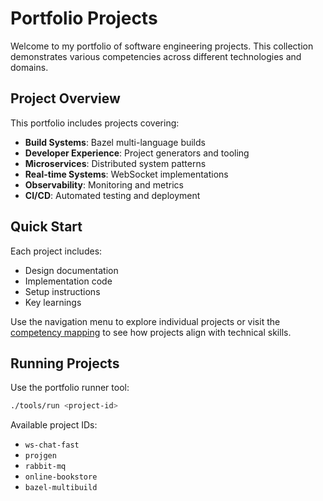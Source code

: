# Portfolio Projects

Welcome to my portfolio of software engineering projects. This collection demonstrates various competencies across different technologies and domains.

## Project Overview

This portfolio includes projects covering:

- **Build Systems**: Bazel multi-language builds
- **Developer Experience**: Project generators and tooling
- **Microservices**: Distributed system patterns
- **Real-time Systems**: WebSocket implementations
- **Observability**: Monitoring and metrics
- **CI/CD**: Automated testing and deployment

## Quick Start

Each project includes:

- Design documentation
- Implementation code
- Setup instructions
- Key learnings

Use the navigation menu to explore individual projects or visit the [competency mapping](../PORTFOLIO.md) to see how projects align with technical skills.

## Running Projects

Use the portfolio runner tool:

```bash
./tools/run <project-id>
```

Available project IDs:

- `ws-chat-fast`
- `projgen`
- `rabbit-mq`
- `online-bookstore`
- `bazel-multibuild`
